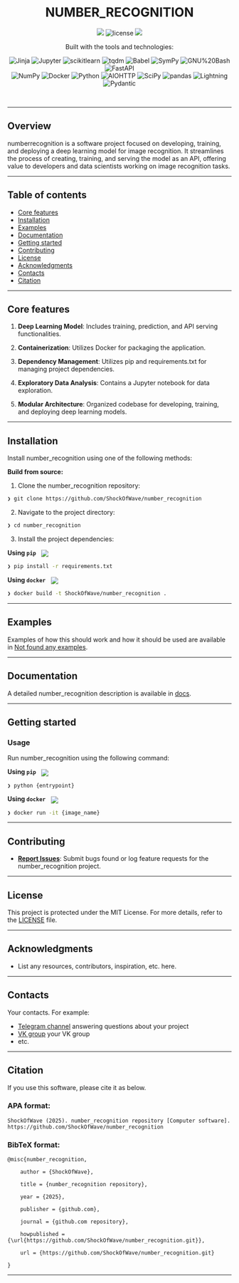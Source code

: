 <p align="center"><h1 align="center">NUMBER_RECOGNITION</h1></p>
<p align="center">
	<a href="https://itmo.ru/"><img src="https://raw.githubusercontent.com/aimclub/open-source-ops/43bb283758b43d75ec1df0a6bb4ae3eb20066323/badges/ITMO_badge.svg"></a>
	<img src="https://img.shields.io/github/license/ShockOfWave/number_recognition?style=default&logo=opensourceinitiative&logoColor=white&color=blue" alt="license">
	<a href="https://github.com/ITMO-NSS-team/Open-Source-Advisor"><img src="https://img.shields.io/badge/improved%20by-OSA-blue"></a>
</p>
<p align="center">Built with the tools and technologies:</p>
<p align="center">
	<img src="https://img.shields.io/badge/Jinja-B41717.svg?style=default&logo=Jinja&logoColor=white"alt="Jinja">
	<img src="https://img.shields.io/badge/Jupyter-F37626.svg?style=default&logo=Jupyter&logoColor=white"alt="Jupyter">
	<img src="https://img.shields.io/badge/scikitlearn-F7931E.svg?style=default&logo=scikit-learn&logoColor=white"alt="scikitlearn">
	<img src="https://img.shields.io/badge/tqdm-FFC107.svg?style=default&logo=tqdm&logoColor=black"alt="tqdm">
	<img src="https://img.shields.io/badge/Babel-F9DC3E.svg?style=default&logo=Babel&logoColor=black"alt="Babel">
	<img src="https://img.shields.io/badge/SymPy-3B5526.svg?style=default&logo=SymPy&logoColor=white"alt="SymPy">
	<img src="https://img.shields.io/badge/GNU%20Bash-4EAA25.svg?style=default&logo=GNU-Bash&logoColor=white"alt="GNU%20Bash">
	<img src="https://img.shields.io/badge/FastAPI-009688.svg?style=default&logo=FastAPI&logoColor=white"alt="FastAPI">
	<br>
	<img src="https://img.shields.io/badge/NumPy-013243.svg?style=default&logo=NumPy&logoColor=white"alt="NumPy">
	<img src="https://img.shields.io/badge/Docker-2496ED.svg?style=default&logo=Docker&logoColor=white"alt="Docker">
	<img src="https://img.shields.io/badge/Python-3776AB.svg?style=default&logo=Python&logoColor=white"alt="Python">
	<img src="https://img.shields.io/badge/AIOHTTP-2C5BB4.svg?style=default&logo=AIOHTTP&logoColor=white"alt="AIOHTTP">
	<img src="https://img.shields.io/badge/SciPy-8CAAE6.svg?style=default&logo=SciPy&logoColor=white"alt="SciPy">
	<img src="https://img.shields.io/badge/pandas-150458.svg?style=default&logo=pandas&logoColor=white"alt="pandas">
	<img src="https://img.shields.io/badge/Lightning-792EE5.svg?style=default&logo=Lightning&logoColor=white"alt="Lightning">
	<img src="https://img.shields.io/badge/Pydantic-E92063.svg?style=default&logo=Pydantic&logoColor=white"alt="Pydantic">
</p>
<br>


---
## Overview

<overview>
numberrecognition is a software project focused on developing, training, and deploying a deep learning model for image recognition. It streamlines the process of creating, training, and serving the model as an API, offering value to developers and data scientists working on image recognition tasks.
</overview>

---


## Table of contents

- [Core features](#core-features)
- [Installation](#installation)
- [Examples](#examples)
- [Documentation](#documentation)
- [Getting started](#getting-started)
- [Contributing](#contributing)
- [License](#license)
- [Acknowledgments](#acknowledgments)
- [Contacts](#contacts)
- [Citation](#citation)

---

## Core features

<corefeatures>

1. **Deep Learning Model**: Includes training, prediction, and API serving functionalities.
   
2. **Containerization**: Utilizes Docker for packaging the application.

3. **Dependency Management**: Utilizes pip and requirements.txt for managing project dependencies.

4. **Exploratory Data Analysis**: Contains a Jupyter notebook for data exploration.

5. **Modular Architecture**: Organized codebase for developing, training, and deploying deep learning models.

</corefeatures>

---


## Installation

Install number_recognition using one of the following methods:

**Build from source:**

1. Clone the number_recognition repository:
```sh
❯ git clone https://github.com/ShockOfWave/number_recognition
```

2. Navigate to the project directory:
```sh
❯ cd number_recognition
```

3. Install the project dependencies:


**Using `pip`** &nbsp;
[<img align="center" src="https://img.shields.io/badge/Pip-3776AB.svg?style={badge_style}&logo=pypi&logoColor=white" />](https://pypi.org/project/pip/)

```sh
❯ pip install -r requirements.txt
```


**Using `docker`** &nbsp;
[<img align="center" src="https://img.shields.io/badge/Docker-2CA5E0.svg?style={badge_style}&logo=docker&logoColor=white" />](https://www.docker.com/)

```sh
❯ docker build -t ShockOfWave/number_recognition .
```



---


## Examples

Examples of how this should work and how it should be used are available in [Not found any examples](https://github.com/ShockOfWave/number_recognition/tree/main/).

---


## Documentation

A detailed number_recognition description is available in [docs](https://github.com/ShockOfWave/number_recognition/tree/main/docs).

---


## Getting started

### Usage

Run number_recognition using the following command:
 
 **Using `pip`** &nbsp;
[<img align="center" src="https://img.shields.io/badge/Pip-3776AB.svg?style={badge_style}&logo=pypi&logoColor=white" />](https://pypi.org/project/pip/)

```sh
❯ python {entrypoint}
```


**Using `docker`** &nbsp;
[<img align="center" src="https://img.shields.io/badge/Docker-2CA5E0.svg?style={badge_style}&logo=docker&logoColor=white" />](https://www.docker.com/)

```sh
❯ docker run -it {image_name}
```


---


## Contributing


- **[Report Issues](https://github.com/ShockOfWave/number_recognition/issues )**: Submit bugs found or log feature requests for the number_recognition project.


---


## License

This project is protected under the MIT License. For more details, refer to the [LICENSE](https://github.com/ShockOfWave/number_recognition/blob/main/LICENSE) file.

---


## Acknowledgments

- List any resources, contributors, inspiration, etc. here.

---



## Contacts

Your contacts. For example:

- [Telegram channel](https://t.me/) answering questions about your project
- [VK group](<https://vk.com/>) your VK group
- etc.

---


## Citation

If you use this software, please cite it as below.

### APA format:

    ShockOfWave (2025). number_recognition repository [Computer software]. https://github.com/ShockOfWave/number_recognition

### BibTeX format:

    @misc{number_recognition,

        author = {ShockOfWave},

        title = {number_recognition repository},

        year = {2025},

        publisher = {github.com},

        journal = {github.com repository},

        howpublished = {\url{https://github.com/ShockOfWave/number_recognition.git}},

        url = {https://github.com/ShockOfWave/number_recognition.git}

    }

---
